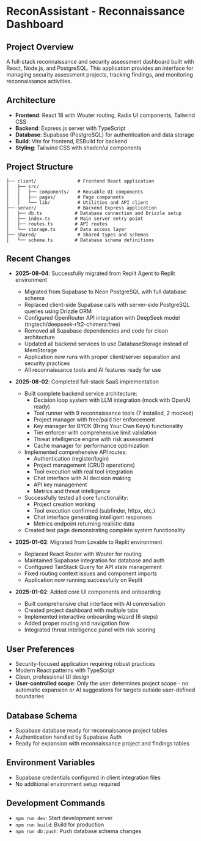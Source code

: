 # ReconAssistant - Reconnaissance Dashboard

## Project Overview
A full-stack reconnaissance and security assessment dashboard built with React, Node.js, and PostgreSQL. This application provides an interface for managing security assessment projects, tracking findings, and monitoring reconnaissance activities.

## Architecture
- **Frontend**: React 18 with Wouter routing, Radix UI components, Tailwind CSS
- **Backend**: Express.js server with TypeScript
- **Database**: Supabase (PostgreSQL) for authentication and data storage
- **Build**: Vite for frontend, ESBuild for backend
- **Styling**: Tailwind CSS with shadcn/ui components

## Project Structure
```
├── client/               # Frontend React application
│   ├── src/
│   │   ├── components/   # Reusable UI components
│   │   ├── pages/        # Page components
│   │   └── lib/          # Utilities and API client
├── server/               # Backend Express application
│   ├── db.ts            # Database connection and Drizzle setup
│   ├── index.ts         # Main server entry point
│   ├── routes.ts        # API routes
│   └── storage.ts       # Data access layer
├── shared/               # Shared types and schemas
│   └── schema.ts        # Database schema definitions
```

## Recent Changes
- **2025-08-04**: Successfully migrated from Replit Agent to Replit environment
  - Migrated from Supabase to Neon PostgreSQL with full database schema
  - Replaced client-side Supabase calls with server-side PostgreSQL queries using Drizzle ORM
  - Configured OpenRouter API integration with DeepSeek model (tngtech/deepseek-r1t2-chimera:free)
  - Removed all Supabase dependencies and code for clean architecture
  - Updated all backend services to use DatabaseStorage instead of MemStorage
  - Application now runs with proper client/server separation and security practices
  - All reconnaissance tools and AI features ready for use

- **2025-08-02**: Completed full-stack SaaS implementation
  - Built complete backend service architecture:
    - Decision loop system with LLM integration (mock with OpenAI ready)
    - Tool runner with 9 reconnaissance tools (7 installed, 2 mocked)
    - Project manager with free/paid tier enforcement
    - Key manager for BYOK (Bring Your Own Keys) functionality
    - Tier enforcer with comprehensive limit validation
    - Threat intelligence engine with risk assessment
    - Cache manager for performance optimization
  - Implemented comprehensive API routes:
    - Authentication (register/login)
    - Project management (CRUD operations)
    - Tool execution with real tool integration
    - Chat interface with AI decision making
    - API key management
    - Metrics and threat intelligence
  - Successfully tested all core functionality:
    - Project creation working
    - Tool execution confirmed (subfinder, httpx, etc.)
    - Chat interface generating intelligent responses
    - Metrics endpoint returning realistic data
  - Created test page demonstrating complete system functionality

- **2025-01-02**: Migrated from Lovable to Replit environment
  - Replaced React Router with Wouter for routing
  - Maintained Supabase integration for database and auth
  - Configured TanStack Query for API state management
  - Fixed routing context issues and component imports
  - Application now running successfully on Replit

- **2025-01-02**: Added core UI components and onboarding
  - Built comprehensive chat interface with AI conversation
  - Created project dashboard with multiple tabs
  - Implemented interactive onboarding wizard (6 steps)
  - Added proper routing and navigation flow
  - Integrated threat intelligence panel with risk scoring

## User Preferences
- Security-focused application requiring robust practices
- Modern React patterns with TypeScript
- Clean, professional UI design
- **User-controlled scope**: Only the user determines project scope - no automatic expansion or AI suggestions for targets outside user-defined boundaries

## Database Schema
- Supabase database ready for reconnaissance project tables
- Authentication handled by Supabase Auth
- Ready for expansion with reconnaissance project and findings tables

## Environment Variables
- Supabase credentials configured in client integration files
- No additional environment setup required

## Development Commands
- `npm run dev`: Start development server
- `npm run build`: Build for production  
- `npm run db:push`: Push database schema changes